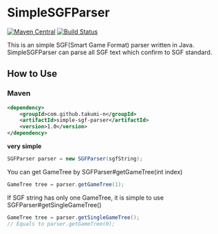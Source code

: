 # SimpleSGFParser

[![Maven Central](https://maven-badges.herokuapp.com/maven-central/com.github.takumi-n/simple-sgf-parser/badge.svg)](https://maven-badges.herokuapp.com/maven-central/com.github.takumi-n/simple-sgf-parser)
[![Build Status](https://travis-ci.org/takumi-n/SimpleSGFParser.svg?branch=master)](https://travis-ci.org/takumi-n/SimpleSGFParser)

This is an simple SGF(Smart Game Format) parser written in Java.
SimpleSGFParser can parse all SGF text which confirm to SGF standard.

## How to Use

### Maven
```xml
<dependency>
    <groupId>com.github.takumi-n</groupId>
    <artifactId>simple-sgf-parser</artifactId>
    <version>1.0</version>
</dependency>
```

**very simple**

```java
SGFParser parser = new SGFParser(sgfString);
```

You can get GameTree by SGFParser#getGameTree(int index)

```java
GameTree tree = parser.getGameTree(1);
```

If SGF string has only one GameTree, it is simple to use SGFParser#getSingleGameTree()

```java
GameTree tree = parser.getSingleGameTree();
// Equals to parser.getGameTree(0);
```


